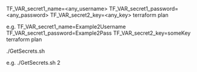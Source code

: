 TF_VAR_secret1_name=<any_username> TF_VAR_secret1_password=<any_password> TF_VAR_secret2_key=<any_key> terraform plan

e.g.
TF_VAR_secret1_name=Example2Username TF_VAR_secret1_password=Example2Pass TF_VAR_secret2_key=someKey terraform plan

./GetSecrets.sh <number of secrets>

e.g.
./GetSecrets.sh 2
